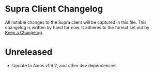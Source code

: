 # Supra Client Changelog

All notable changes to the Supra client will be captured in this file. This changelog is written by hand for now. It
adheres to the format set out by [Keep a Changelog](https://keepachangelog.com/en/1.0.0/).

# Unreleased

- Update to Axios v1.6.2, and other dev dependencies
